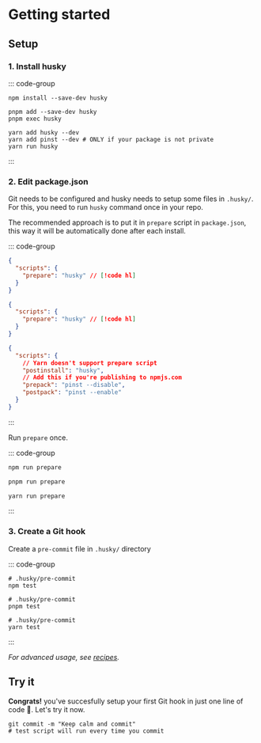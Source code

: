 # Getting started

## Setup

### 1. Install husky

::: code-group

```shell [npm]
npm install --save-dev husky
```

```shell [pnpm]
pnpm add --save-dev husky
pnpm exec husky
```

```shell [yarn]
yarn add husky --dev
yarn add pinst --dev # ONLY if your package is not private
yarn run husky
```

:::

### 2. Edit package.json

Git needs to be configured and husky needs to setup some files in `.husky/`. For this, you need to run `husky` command once in your repo.

The recommended approach is to put it in `prepare` script in `package.json`, this way it will be automatically done after each install. 

::: code-group

```json [npm]
{
  "scripts": {
    "prepare": "husky" // [!code hl]
  }
}
```

```json [pnpm]
{
  "scripts": {
    "prepare": "husky" // [!code hl]
  }
}
```

```json [yarn]
{
  "scripts": {
    // Yarn doesn't support prepare script
    "postinstall": "husky",
    // Add this if you're publishing to npmjs.com
    "prepack": "pinst --disable",
    "postpack": "pinst --enable"
  }
}
```

:::

Run `prepare` once.

::: code-group

```sh [npm]
npm run prepare
```

```sh [pnpm]
pnpm run prepare
```

```sh [yarn]
yarn run prepare
```

:::

### 3. Create a Git hook

Create a `pre-commit` file in `.husky/` directory

::: code-group

```shell [npm]
# .husky/pre-commit
npm test
```

```shell [pnpm]
# .husky/pre-commit
pnpm test
```

```shell [yarn]
# .husky/pre-commit
yarn test
```
:::


_For advanced usage, see [recipes](recipes)._

## Try it

__Congrats!__ you've succesfully setup your first Git hook in just one line of code 🎉.
Let's try it now.

```shell
git commit -m "Keep calm and commit"
# test script will run every time you commit
```